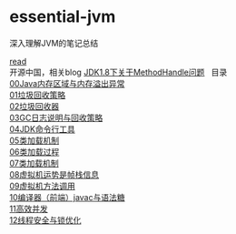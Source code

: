 # essential-jvm

深入理解JVM的笔记总结

[read](https://floor07.gitbooks.io/essential-jvm/content/)  
开源中国，相关blog
[JDK1.8下关于MethodHandle问题](https://my.oschina.net/floor/blog/1535062)  
目录  
[00Java内存区域与内存溢出异常](https://www.gitbook.com/book/floor07/essential-jvm/edit#/edit/master/00javaMemoryAndOutOfMemoryException.md?_k=11t1dc)  
[01垃圾回收策略](https://www.gitbook.com/book/floor07/essential-jvm/edit#/edit/master/01la-ji-hui-shou-ce-lve.md?_k=mldj5o)  
[02垃圾回收器](https://www.gitbook.com/book/floor07/essential-jvm/edit#/edit/master/02la-ji-hui-shou-qi.md?_k=vlzgor)  
[03GC日志说明与回收策略](https://www.gitbook.com/book/floor07/essential-jvm/edit#/edit/master/03gcri-zhi-shuo-ming-yu-hui-shou-ce-lve.md?_k=tfj5m2)  
[04JDK命令行工具](https://www.gitbook.com/book/floor07/essential-jvm/edit#/edit/master/04jdkming-ling-xing-gong-ju.md?_k=zl0u5z)  
[05类加载机制](https://www.gitbook.com/book/floor07/essential-jvm/edit#/edit/master/05lei-jia-zai-ji-zhi.md?_k=c2esnn)  
[06类加载过程](https://www.gitbook.com/book/floor07/essential-jvm/edit#/edit/master/06lei-jia-zai-guo-cheng.md?_k=sajyvw)  
[07类加载机制](https://www.gitbook.com/book/floor07/essential-jvm/edit#/edit/master/07lei-jia-zai-ji-zhi.md?_k=71z412)  
[08虚拟机运势是帧栈信息](https://www.gitbook.com/book/floor07/essential-jvm/edit#/edit/master/08xu-ni-ji-yun-shi-shi-zheng-zhan-xin-xi.md?_k=i50w97)  
[09虚拟机方法调用](https://www.gitbook.com/book/floor07/essential-jvm/edit#/edit/master/09xu-ni-ji-fang-fa-diao-yong.md?_k=o49ewe)   
[10编译器（前端）javac与语法糖](https://www.gitbook.com/book/floor07/essential-jvm/edit#/edit/master/10bian-yi-qi-ff08-qian-duan-ff09-javac-yu-yu-fa-tang.md?_k=y1ir0k)   
[11高效并发](https://www.gitbook.com/book/floor07/essential-jvm/edit#/edit/master/11gao-xiao-bing-fa.md?_k=5wd1wc)  
[12线程安全与锁优化](https://www.gitbook.com/book/floor07/essential-jvm/edit#/edit/master/12xian-cheng-an-quan-yu-suo-you-hua.md?_k=vsju6r)    
